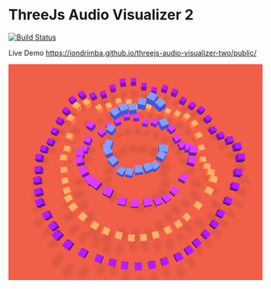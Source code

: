 # ThreeJs Audio Visualizer 2

[![Build Status](https://travis-ci.org/iondrimba/threejs-audio-visualizer-two.svg?branch=master)](https://travis-ci.org/iondrimba/threejs-audio-visualizer-two)

Live Demo https://iondrimba.github.io/threejs-audio-visualizer-two/public/

![App](https://raw.githubusercontent.com/iondrimba/images/master/demo2.PNG)
